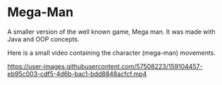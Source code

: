 # Mega-Man
A smaller version of the well known game, Mega man. It was made with Java and OOP concepts.

Here is a small video containing the character (mega-man) movements.


https://user-images.githubusercontent.com/57508223/159104457-eb95c003-cdf5-4d6b-bac1-bdd8848acfcf.mp4


